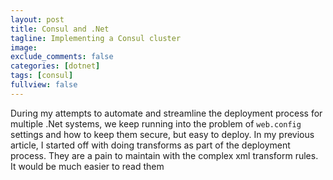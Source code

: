 ```yaml
---
layout: post
title: Consul and .Net
tagline: Implementing a Consul cluster
image:
exclude_comments: false
categories: [dotnet]
tags: [consul]
fullview: false
---
```


During my attempts to automate and streamline the deployment process for multiple .Net systems, we keep running into the problem of `web.config` settings and how to keep them secure, but easy to deploy. In my previous article, I started off with doing transforms as part of the deployment process. They are a pain to maintain with the complex xml transform rules. It would be much easier to read them
